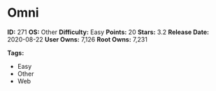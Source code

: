 # Omni

**ID:** 271
**OS:** Other
**Difficulty:** Easy
**Points:** 20
**Stars:** 3.2
**Release Date:** 2020-08-22
**User Owns:** 7,126
**Root Owns:** 7,231

**Tags:**
- Easy
- Other
- Web

